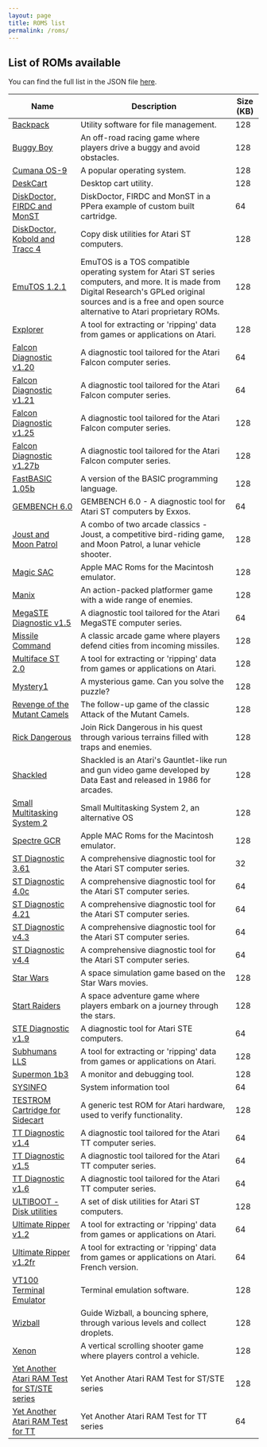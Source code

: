 ```yaml
---
layout: page
title: ROMS list
permalink: /roms/
---
```


## List of ROMs available

You can find the full list in the JSON file [here](http://roms.sidecart.xyz/roms.json).

| Name | Description | Size (KB) |
| --- | --- | --- |
| [Backpack](http://roms.sidecart.xyz/backpack.stc) | Utility software for file management. | 128 |
| [Buggy Boy](http://roms.sidecart.xyz/Buggy%20Boy.img) | An off-road racing game where players drive a buggy and avoid obstacles. | 128 |
| [Cumana OS-9](http://roms.sidecart.xyz/cumana%20OS-9.stc) | A popular operating system. | 128 |
| [DeskCart](http://roms.sidecart.xyz/DeskCart.stc) | Desktop cart utility. | 128 |
| [DiskDoctor, FIRDC and MonST](http://roms.sidecart.xyz/CA3F_1W.BIN) | DiskDoctor, FIRDC and MonST in a PPera example of custom built cartridge. | 64 |
| [DiskDoctor, Kobold and Tracc 4](http://roms.sidecart.xyz/CARD1.STC) | Copy disk utilities for Atari ST computers. | 128 |
| [EmuTOS 1.2.1](http://roms.sidecart.xyz/etoscart.img) | EmuTOS is a TOS compatible operating system for Atari ST series computers, and more. It is made from Digital Research's GPLed original sources and is a free and open source alternative to Atari proprietary ROMs. | 128 |
| [Explorer](http://roms.sidecart.xyz/explorer%200.28.stc) | A tool for extracting or 'ripping' data from games or applications on Atari. | 128 |
| [Falcon Diagnostic v1.20](http://roms.sidecart.xyz/Falcon%20Diagnostic%20v1.20.bin) | A diagnostic tool tailored for the Atari Falcon computer series. | 64 |
| [Falcon Diagnostic v1.21](http://roms.sidecart.xyz/Falcon%20Diagnostic%20v1.21.bin) | A diagnostic tool tailored for the Atari Falcon computer series. | 64 |
| [Falcon Diagnostic v1.25](http://roms.sidecart.xyz/Falcon%20Diagnostic%20v1.25.bin) | A diagnostic tool tailored for the Atari Falcon computer series. | 128 |
| [Falcon Diagnostic v1.27b](http://roms.sidecart.xyz/Falcon%20Diagnostic%20v1.27b.bin) | A diagnostic tool tailored for the Atari Falcon computer series. | 128 |
| [FastBASIC 1.05b](http://roms.sidecart.xyz/FastBASIC%201.05b.stc) | A version of the BASIC programming language. | 128 |
| [GEMBENCH 6.0](http://roms.sidecart.xyz/GB6.STC) | GEMBENCH 6.0 - A diagnostic tool for Atari ST computers by Exxos. | 64 |
| [Joust and Moon Patrol](http://roms.sidecart.xyz/Joust%20and%20Moon%20Patrol.STC) | A combo of two arcade classics - Joust, a competitive bird-riding game, and Moon Patrol, a lunar vehicle shooter. | 128 |
| [Magic SAC](http://roms.sidecart.xyz/Magic%20SAC.stc) | Apple MAC Roms for the Macintosh emulator. | 128 |
| [Manix](http://roms.sidecart.xyz/Manix.STC) | An action-packed platformer game with a wide range of enemies. | 128 |
| [MegaSTE Diagnostic v1.5](http://roms.sidecart.xyz/MegaSTE%20Diagnostic%20v1.5.bin) | A diagnostic tool tailored for the Atari MegaSTE computer series. | 64 |
| [Missile Command](http://roms.sidecart.xyz/Missile%20Command.STC) | A classic arcade game where players defend cities from incoming missiles. | 128 |
| [Multiface ST 2.0](http://roms.sidecart.xyz/Multiface%20ST%202.0.stc) | A tool for extracting or 'ripping' data from games or applications on Atari. | 128 |
| [Mystery1](http://roms.sidecart.xyz/Mystery1.stc) | A mysterious game. Can you solve the puzzle? | 128 |
| [Revenge of the Mutant Camels](http://roms.sidecart.xyz/REVCART.STC) | The follow-up game of the classic Attack of the Mutant Camels. | 128 |
| [Rick Dangerous](http://roms.sidecart.xyz/Rick%20Dangerous.STC) | Join Rick Dangerous in his quest through various terrains filled with traps and enemies. | 128 |
| [Shackled](http://roms.sidecart.xyz/Shackled.bin) | Shackled is an Atari's Gauntlet-like run and gun video game developed by Data East and released in 1986 for arcades. | 128 |
| [Small Multitasking System 2](http://roms.sidecart.xyz/SMS2.stc) | Small Multitasking System 2, an alternative OS | 128 |
| [Spectre GCR](http://roms.sidecart.xyz/Spectre%20GCR.stc) | Apple MAC Roms for the Macintosh emulator. | 128 |
| [ST Diagnostic 3.61](http://roms.sidecart.xyz/ST%20Diagnostic%203.61.img) | A comprehensive diagnostic tool for the Atari ST computer series. | 32 |
| [ST Diagnostic 4.0c](http://roms.sidecart.xyz/ST%20Diagnostic%204.0c.bin) | A comprehensive diagnostic tool for the Atari ST computer series. | 64 |
| [ST Diagnostic 4.21](http://roms.sidecart.xyz/ST%20Diagnostic%204.21.bin) | A comprehensive diagnostic tool for the Atari ST computer series. | 64 |
| [ST Diagnostic v4.3](http://roms.sidecart.xyz/ST%20Diagnostic%20v4.3.bin) | A comprehensive diagnostic tool for the Atari ST computer series. | 64 |
| [ST Diagnostic v4.4](http://roms.sidecart.xyz/ST%20Diagnostic%20v4.4.bin) | A comprehensive diagnostic tool for the Atari ST computer series. | 64 |
| [Star Wars](http://roms.sidecart.xyz/Star%20Wars.STC) | A space simulation game based on the Star Wars movies. | 128 |
| [Start Raiders](http://roms.sidecart.xyz/Start%20Raiders.STC) | A space adventure game where players embark on a journey through the stars. | 128 |
| [STE Diagnostic v1.9](http://roms.sidecart.xyz/STE%20Test%20v1.9.img) | A diagnostic tool for Atari STE computers. | 64 |
| [Subhumans LLS](http://roms.sidecart.xyz/Subhumans%20LLS.stc) | A tool for extracting or 'ripping' data from games or applications on Atari. | 128 |
| [Supermon 1b3](http://roms.sidecart.xyz/Supermon%201b3.stc) | A monitor and debugging tool. | 128 |
| [SYSINFO](http://roms.sidecart.xyz/SYSINFO.STC) | System information tool | 64 |
| [TESTROM Cartridge for Sidecart](http://roms.sidecart.xyz/TESTROM.BIN) | A generic test ROM for Atari hardware, used to verify functionality. | 128 |
| [TT Diagnostic v1.4](http://roms.sidecart.xyz/TT%20Diagnostic%20v1.4.bin) | A diagnostic tool tailored for the Atari TT computer series. | 64 |
| [TT Diagnostic v1.5](http://roms.sidecart.xyz/TT%20Diagnostic%20v1.5.bin) | A diagnostic tool tailored for the Atari TT computer series. | 64 |
| [TT Diagnostic v1.6](http://roms.sidecart.xyz/TT%20Diagnostic%20v1.6.bin) | A diagnostic tool tailored for the Atari TT computer series. | 64 |
| [ULTIBOOT - Disk utilities](http://roms.sidecart.xyz/ULTIBOOT.STC) | A set of disk utilities for Atari ST computers. | 128 |
| [Ultimate Ripper v1.2](http://roms.sidecart.xyz/Ultimate%20Ripper%20v1.2.img) | A tool for extracting or 'ripping' data from games or applications on Atari. | 64 |
| [Ultimate Ripper v1.2fr](http://roms.sidecart.xyz/Ultimate%20Ripper%201.2fr.bin) | A tool for extracting or 'ripping' data from games or applications on Atari. French version. | 64 |
| [VT100 Terminal Emulator](http://roms.sidecart.xyz/VT100.stc) | Terminal emulation software. | 128 |
| [Wizball](http://roms.sidecart.xyz/Wizball.STC) | Guide Wizball, a bouncing sphere, through various levels and collect droplets. | 128 |
| [Xenon](http://roms.sidecart.xyz/Xenon.STC) | A vertical scrolling shooter game where players control a vehicle. | 128 |
| [Yet Another Atari RAM Test for ST/STE series](http://roms.sidecart.xyz/YAART_ST.STC) | Yet Another Atari RAM Test for ST/STE series | 128 |
| [Yet Another Atari RAM Test for TT](http://roms.sidecart.xyz/YAART_TT.STC) | Yet Another Atari RAM Test for TT series | 64 |
